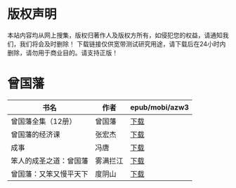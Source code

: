 # 版权声明

本站内容均从网上搜集，版权归著作人及版权方所有，如侵犯您的权益，请通知我们，我们将会及时删除！ 下载链接仅供宽带测试研究用途，请下载后在24小时内删除，请勿用于商业目的。请支持正版！

# 曾国藩

| 书名 | 作者 | epub/mobi/azw3 |
| --- | --- | --- |
| 曾国藩全集（12册） | 曾国藩 | [下载](https://url89.ctfile.com/f/31084289-1357050778-80555d?p=8866) |
| 曾国藩的经济课 | 张宏杰 | [下载](https://url89.ctfile.com/f/31084289-1357049374-c7949f?p=8866) |
| 成事 | 冯唐 | [下载](https://url89.ctfile.com/f/31084289-1357030726-a8c162?p=8866) |
| 笨人的成圣之道：曾国藩 | 雾满拦江 | [下载](https://url89.ctfile.com/f/31084289-1357006762-5532c5?p=8866) |
| 曾国藩：又笨又慢平天下 | 度阴山 | [下载](https://url89.ctfile.com/f/31084289-1357006087-c38b42?p=8866) |
